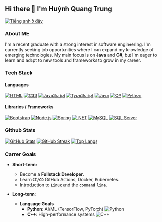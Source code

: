 ## Hi there 👋 I'm Huỳnh Quang Trung

[![Tiếng anh ở đây](https://img.shields.io/badge/Vietnamese_is_here!-bcdfff?style=for-the-badge&stype=for-the-badge&logoSize=40&label=Tiếng+việt+ở+đây!&labelColor=3178C6)](./README.md)

### About ME

I'm a recent graduate with a strong interest in software engineering. I'm currently seeking job opportunities where I can expand my knowledge of emerging technologies. My main focus is on **Java** and **C#**, but I'm eager to learn and adapt to new tools and frameworks to grow in my career.

### Tech Stack

#### Languages

[![HTML](https://img.shields.io/badge/HTML5-E34F26?style=for-the-badge&logo=html5&logoColor=white)](https://developer.mozilla.org/en-US/docs/Web/HTML)
[![CSS](https://img.shields.io/badge/CSS3-1572B6?style=for-the-badge&logo=css3&logoColor=white)](https://developer.mozilla.org/en-US/docs/Web/CSS)
[![JavaScript](https://img.shields.io/badge/JavaScript-F7DF1E?style=for-the-badge&logo=javascript&logoColor=black)](https://developer.mozilla.org/en-US/docs/Web/JavaScript)
[![TypeScript](https://img.shields.io/badge/TypeScript-3178C6?style=for-the-badge&logo=typescript&logoColor=white)](https://www.typescriptlang.org/)
[![Java](https://img.shields.io/badge/Java-ED8B00?style=for-the-badge&logo=openjdk&logoColor=white)](https://www.java.com/)
[![C#](https://img.shields.io/badge/C%23-512BD4?style=for-the-badge&logo=c-sharp&logoColor=white)](https://learn.microsoft.com/en-us/dotnet/csharp/)
[![Python](https://img.shields.io/badge/Python-3776AB?style=for-the-badge&logo=python&logoColor=white)](https://www.python.org/)

#### Libraries / Frameworks

[![Bootstrap](https://img.shields.io/badge/Bootstrap-7952B3?style=for-the-badge&logo=bootstrap&logoColor=white)](https://getbootstrap.com/)
[![Node.js](https://img.shields.io/badge/Node.js-339933?style=for-the-badge&logo=nodedotjs&logoColor=white)](https://nodejs.org)
[![Spring](https://img.shields.io/badge/Spring-6DB33F?style=for-the-badge&logo=spring&logoColor=white)](https://spring.io/)
[![.NET](https://img.shields.io/badge/.NET-512BD4?style=for-the-badge&logo=dotnet&logoColor=white)](https://dotnet.microsoft.com/)
[![MySQL](https://img.shields.io/badge/MySQL-4479A1?style=for-the-badge&logo=mysql&logoColor=white)](https://www.mysql.com/)
[![SQL Server](https://img.shields.io/badge/Microsoft_SQL_Server-CC2927?style=for-the-badge&logo=microsoft-sql-server&logoColor=white)](https://www.microsoft.com/en-us/sql-server)

### Github Stats

[![GitHub Stats](https://github-readme-stats.vercel.app/api?username=hqtrung01Yuk&show_icons=true&theme=tokyonight)](https://github.com/hqtrung01Yuk)
[![GitHub Streak](https://streak-stats.demolab.com?user=hqtrung01Yuk&theme=catppuccin-macchiato&hide_border=true&date_format=j%2Fn%5B%2FY%5D&card_width=450)](https://git.io/streak-stats)
[![Top Langs](https://github-readme-stats.vercel.app/api/top-langs/?username=hqtrung01Yuk&theme=tokyonight&layout=compact&langs_count=6&exclude=html,css\&border_color=2e4058)](https://github.com/hqtrung01Yuk)

### Carrer Goals

* **Short-term:**
  * Become a **Fullstack Developer**.
  * Learn **`CI/CD`** GitHub Actions, Docker, Kubernetes.
  * Introduction to **`Linux`** and the **`command line`**.

* **Long-term**:  
  * **Language Goals**
    * **Python**: AI/ML (TensorFlow, PyTorch) ![Python](https://img.shields.io/badge/Python-3776AB?logo=python&logoColor=white)
    * **C++**: High-performance systems ![C++](https://img.shields.io/badge/C%2B%2B-00599C?logo=c%2B%2B&logoColor=white)
